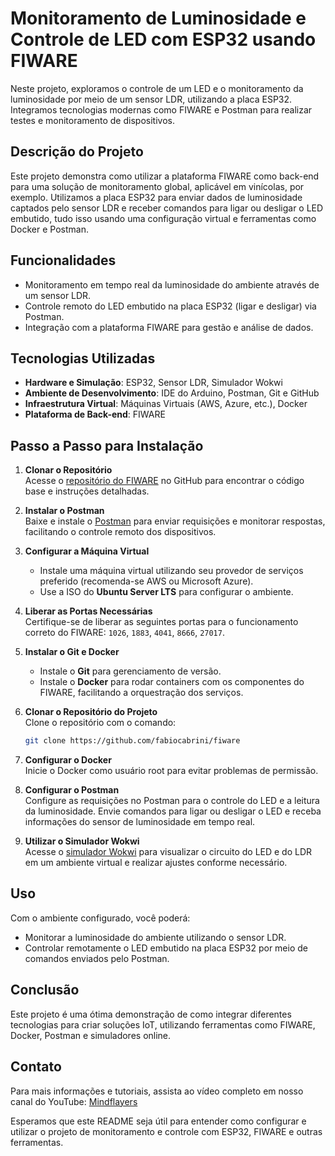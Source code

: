 # Monitoramento de Luminosidade e Controle de LED com ESP32 usando FIWARE

Neste projeto, exploramos o controle de um LED e o monitoramento da luminosidade por meio de um sensor LDR, utilizando a placa ESP32. Integramos tecnologias modernas como FIWARE e Postman para realizar testes e monitoramento de dispositivos.

## Descrição do Projeto

Este projeto demonstra como utilizar a plataforma FIWARE como back-end para uma solução de monitoramento global, aplicável em vinícolas, por exemplo. Utilizamos a placa ESP32 para enviar dados de luminosidade captados pelo sensor LDR e receber comandos para ligar ou desligar o LED embutido, tudo isso usando uma configuração virtual e ferramentas como Docker e Postman.

## Funcionalidades

- Monitoramento em tempo real da luminosidade do ambiente através de um sensor LDR.
- Controle remoto do LED embutido na placa ESP32 (ligar e desligar) via Postman.
- Integração com a plataforma FIWARE para gestão e análise de dados.

## Tecnologias Utilizadas

- **Hardware e Simulação**: ESP32, Sensor LDR, Simulador Wokwi
- **Ambiente de Desenvolvimento**: IDE do Arduino, Postman, Git e GitHub
- **Infraestrutura Virtual**: Máquinas Virtuais (AWS, Azure, etc.), Docker
- **Plataforma de Back-end**: FIWARE

## Passo a Passo para Instalação

1. **Clonar o Repositório**  
   Acesse o [repositório do FIWARE](https://github.com/fabiocabrini/fiware) no GitHub para encontrar o código base e instruções detalhadas.

2. **Instalar o Postman**  
   Baixe e instale o [Postman](https://www.postman.com/downloads/) para enviar requisições e monitorar respostas, facilitando o controle remoto dos dispositivos.

3. **Configurar a Máquina Virtual**  
   - Instale uma máquina virtual utilizando seu provedor de serviços preferido (recomenda-se AWS ou Microsoft Azure).
   - Use a ISO do **Ubuntu Server LTS** para configurar o ambiente.

4. **Liberar as Portas Necessárias**  
   Certifique-se de liberar as seguintes portas para o funcionamento correto do FIWARE: `1026`, `1883`, `4041`, `8666`, `27017`.

5. **Instalar o Git e Docker**  
   - Instale o **Git** para gerenciamento de versão.
   - Instale o **Docker** para rodar containers com os componentes do FIWARE, facilitando a orquestração dos serviços.

6. **Clonar o Repositório do Projeto**  
   Clone o repositório com o comando:  
   ```bash
   git clone https://github.com/fabiocabrini/fiware
   ```

7. **Configurar o Docker**  
   Inicie o Docker como usuário root para evitar problemas de permissão.

8. **Configurar o Postman**  
   Configure as requisições no Postman para o controle do LED e a leitura da luminosidade. Envie comandos para ligar ou desligar o LED e receba informações do sensor de luminosidade em tempo real.

9. **Utilizar o Simulador Wokwi**  
   Acesse o [simulador Wokwi](https://wokwi.com/projects/381403531345819649) para visualizar o circuito do LED e do LDR em um ambiente virtual e realizar ajustes conforme necessário.

## Uso

Com o ambiente configurado, você poderá:

- Monitorar a luminosidade do ambiente utilizando o sensor LDR.
- Controlar remotamente o LED embutido na placa ESP32 por meio de comandos enviados pelo Postman.

## Conclusão

Este projeto é uma ótima demonstração de como integrar diferentes tecnologias para criar soluções IoT, utilizando ferramentas como FIWARE, Docker, Postman e simuladores online.

## Contato

Para mais informações e tutoriais, assista ao vídeo completo em nosso canal do YouTube: [Mindflayers](https://www.youtube.com/@Mindflayers-rk6wq)

Esperamos que este README seja útil para entender como configurar e utilizar o projeto de monitoramento e controle com ESP32, FIWARE e outras ferramentas.
